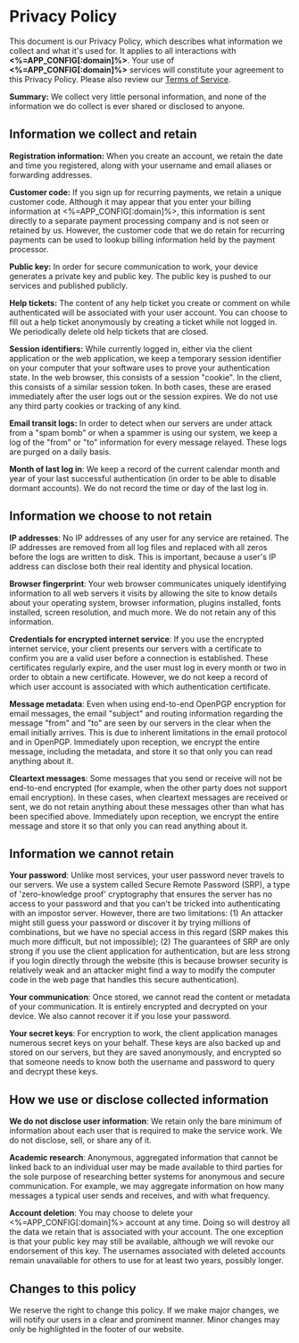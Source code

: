 # Privacy Policy

This document is our Privacy Policy, which describes what information we collect and what it's used for. It applies to all interactions with **<%=APP_CONFIG[:domain]%>**. Your use of **<%=APP_CONFIG[:domain]%>** services will constitute your agreement to this Privacy Policy. Please also review our [Terms of Service](terms-of-service).

<p class="alert alert-info">
  <b>Summary:</b> We collect very little personal information, and none of the information we do collect is ever shared or disclosed to anyone.
</p>

## Information we collect and retain

**Registration information:** When you create an account, we retain the date and time you registered, along with your username and email aliases or forwarding addresses.

**Customer code:** If you sign up for recurring payments, we retain a unique customer code. Although it may appear that you enter your billing information at <%=APP_CONFIG[:domain]%>, this information is sent directly to a separate payment processing company and is not seen or retained by us. However, the customer code that we do retain for recurring payments can be used to lookup billing information held by the payment processor.

**Public key:** In order for secure communication to work, your device generates a private key and public key. The public key is pushed to our services and published publicly.

**Help tickets:** The content of any help ticket you create or comment on while authenticated will be associated with your user account. You can choose to fill out a help ticket anonymously by creating a ticket while not logged in. We periodically delete old help tickets that are closed.

**Session identifiers:** While currently logged in, either via the client application or the web application, we keep a temporary session identifier on your computer that your software uses to prove your authentication state. In the web browser, this consists of a session "cookie". In the client, this consists of a similar session token. In both cases, these are erased immediately after the user logs out or the session expires. We do not use any third party cookies or tracking of any kind.

**Email transit logs:** In order to detect when our servers are under attack from a "spam bomb" or when a spammer is using our system, we keep a log of the "from" or "to" information for every message relayed. These logs are purged on a daily basis.

**Month of last log in**: We keep a record of the current calendar month and year of your last successful authentication (in order to be able to disable dormant accounts). We do not record the time or day of the last log in.

## Information we choose to not retain

**IP addresses**: No IP addresses of any user for any service are retained. The IP addresses are removed from all log files and replaced with all zeros before the logs are written to disk. This is important, because a user's IP address can disclose both their real identity and physical location.

**Browser fingerprint**: Your web browser communicates uniquely identifying information to all web servers it visits by allowing the site to know details about your operating system, browser information, plugins installed, fonts installed, screen resolution, and much more. We do not retain any of this information.

**Credentials for encrypted internet service**: If you use the encrypted internet service, your client presents our servers with a certificate to confirm you are a valid user before a connection is established. These certificates regularly expire, and the user must log in every month or two in order to obtain a new certificate. However, we do not keep a record of which user account is associated with which authentication certificate.

**Message metadata**: Even when using end-to-end OpenPGP encryption for email messages, the email "subject" and routing information regarding the message "from" and "to" are seen by our servers in the clear when the email initially arrives. This is due to inherent limitations in the email protocol and in OpenPGP. Immediately upon reception, we encrypt the entire message, including the metadata, and store it so that only you can read anything about it.

**Cleartext messages**: Some messages that you send or receive will not be end-to-end encrypted (for example, when the other party does not support email encryption). In these cases, when cleartext messages are received or sent, we do not retain anything about these messages other than what has been specified above. Immediately upon reception, we encrypt the entire message and store it so that only you can read anything about it.

## Information we cannot retain

**Your password**: Unlike most services, your user password never travels to our servers. We use a system called Secure Remote Password (SRP), a type of 'zero-knowledge proof' cryptography that ensures the server has no access to your password and that you can't be tricked into authenticating with an impostor server. However, there are two limitations: (1) An attacker might still guess your password or discover it by trying millions of combinations, but we have no special access in this regard (SRP makes this much more difficult, but not impossible); (2) The guarantees of SRP are only strong if you use the client application for authentication, but are less strong if you login directly through the website (this is because browser security is relatively weak and an attacker might find a way to modify the computer code in the web page that handles this secure authentication).

**Your communication**: Once stored, we cannot read the content or metadata of your communication. It is entirely encrypted and decrypted on your device. We also cannot recover it if you lose your password.

**Your secret keys**: For encryption to work, the client application manages numerous secret keys on your behalf. These keys are also backed up and stored on our servers, but they are saved anonymously, and encrypted so that someone needs to know both the username and password to query and decrypt these keys.

## How we use or disclose collected information

**We do not disclose user information**: We retain only the bare minimum of information about each user that is required to make the service work. We do not disclose, sell, or share any of it.

**Academic research**: Anonymous, aggregated information that cannot be linked back to an individual user may be made available to third parties for the sole purpose of researching better systems for anonymous and secure communication. For example, we may aggregate information on how many messages a typical user sends and receives, and with what frequency.

**Account deletion**: You may choose to delete your <%=APP_CONFIG[:domain]%> account at any time. Doing so will destroy all the data we retain that is associated with your account. The one exception is that your public key may still be available, although we will revoke our endorsement of this key. The usernames associated with deleted accounts remain unavailable for others to use for at least two years, possibly longer.

## Changes to this policy

We reserve the right to change this policy. If we make major changes, we will notify our users in a clear and prominent manner. Minor changes may only be highlighted in the footer of our website.